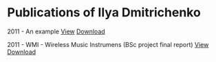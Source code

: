 




# Publications of Ilya Dmitrichenko




  2011	-	An example 
  		[View][dummy00xxx-view] [Download][dummy00xxx-file]

  2011	-	WMI - Wireless Music Instrumens (BSc project final report)
  		[View][dmit11wmi-view] [Download][dmit11wmi-file]


  [dummy00xxx-view]: http://docs.example.com/dummy.htm
  [dummy00xxx-file]: http://docs.example.com/dummy.pdf

  [dmit11wmi-view]: https://docs.google.com/viewer?a=v&pid=explorer&srcid=1YGD6Do86b7hETdlexIIh9O7gUVIWtRXdPFaKbBqJy4M_OQLROAzIXYr4r9df&hl=en_US
  [dmit11wmi-file]: https://doc-0o-2g-docsviewer.googleusercontent.com/viewer/securedownload/i1mg3tlfajfnt8caeae2fd0i9h5ls8bq/fri7gsav1lpr4hmtattug7e07gqq2d2d/1310476500000/ZXhwbG9yZXI=/AGZ5hq8_jP8S94LFThFw6gjDooCS/MVlHRDZEbzg2YjdoRVRkbGV4SUloOU83Z1VWSVd0UlhkUEZhS2JCcUp5NE1fT1FMUk9BeklYWXI0cjlkZg==?a=dl&filename=final_report_links.pdf&sec=AHSqidZd3iIsnkLtJqOiygQkhlsnrQHhFWUdMUQWUqqkIzoRMl2qfndQi8AEUcWFWeWKcOUmySM0T-QI8s5NvszMFsUIWkUFaHkHiQ5R3p0Vx5bRcJLfQ8iDSVNMy2RSDFu4ggHfpCr6371-lrVeS8pTxXNJbqfRg_5zyyWNghS7M-kfOhwk4PaJM3FWV4wD_4SzP_LC0YNp_6a3Mg01YOofIeV9f4k_lxQzzhOEcjLKMlIhGLkm5iczFysJT-jlZH__7CRkNEp8UtOONYCtXSAwJeNwLxMpMSoCoByRSKhFqalg614Cep6YB2oAk1YLe5RBO55-OSnZSe1itTkT01qNGLqDRdk2w2Rgcxz43T1vLh_rNLqkMwLmao5BclW1F6VpalZzAQ7dfuSPKQjLW221f-mnjHI2TF1RhyGTgSpCAX-FOO3re5CudUnOAseCx7UMbKg_bUXr&nonce=ihsvf1nbevcei&user=AGZ5hq8_jP8S94LFThFw6gjDooCS&hash=vjccgac3hp7qae3kve5bie5os0oujb20


